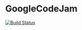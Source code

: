 # GoogleCodeJam

[![Build Status](https://travis-ci.org/zhmz90/GoogleCodeJam.jl.svg?branch=master)](https://travis-ci.org/zhmz90/GoogleCodeJam.jl)
